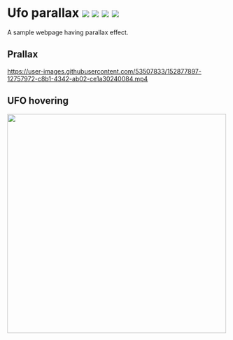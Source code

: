 # Ufo parallax  ![](https://img.shields.io/badge/-HTML-red) ![](https://img.shields.io/badge/-CSS-orange) ![](https://img.shields.io/badge/-Javascript-blue) ![](https://img.shields.io/badge/-Parallax-green) 

A sample webpage having parallax effect.

## Prallax

https://user-images.githubusercontent.com/53507833/152877897-12757972-c8b1-4342-ab02-ce1a30240084.mp4

## UFO hovering
<img src="https://user-images.githubusercontent.com/53507833/152878655-16b14586-8ed9-4130-9f87-fecca7f2e887.gif" width="500">
